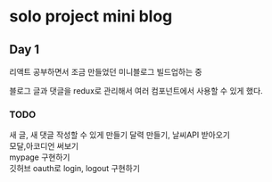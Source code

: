 # solo project mini blog

## Day 1
리액트 공부하면서 조금 만들었던 미니블로그 빌드업하는 중  

블로그 글과 댓글을 redux로 관리해서 여러 컴포넌트에서 사용할 수 있게 했다.  
### TODO  
새 글, 새 댓글 작성할 수 있게 만들기
달력 만들기, 날씨API 받아오기    
모달,아코디언 써보기  
mypage 구현하기  
깃허브 oauth로 login, logout 구현하기  

